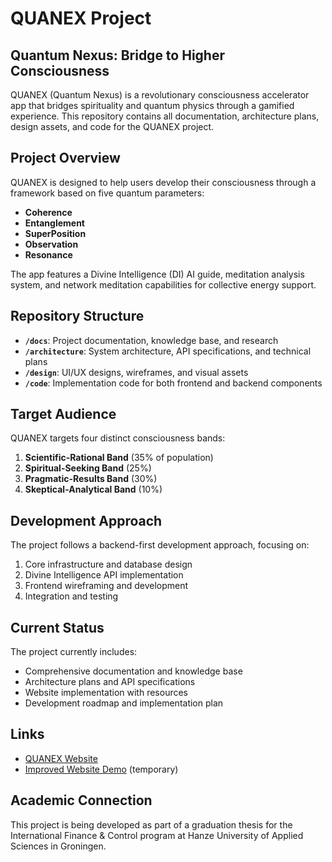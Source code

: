 # QUANEX Project

## Quantum Nexus: Bridge to Higher Consciousness

QUANEX (Quantum Nexus) is a revolutionary consciousness accelerator app that bridges spirituality and quantum physics through a gamified experience. This repository contains all documentation, architecture plans, design assets, and code for the QUANEX project.

## Project Overview

QUANEX is designed to help users develop their consciousness through a framework based on five quantum parameters:
- **Coherence**
- **Entanglement**
- **SuperPosition**
- **Observation**
- **Resonance**

The app features a Divine Intelligence (DI) AI guide, meditation analysis system, and network meditation capabilities for collective energy support.

## Repository Structure

- **`/docs`**: Project documentation, knowledge base, and research
- **`/architecture`**: System architecture, API specifications, and technical plans
- **`/design`**: UI/UX designs, wireframes, and visual assets
- **`/code`**: Implementation code for both frontend and backend components

## Target Audience

QUANEX targets four distinct consciousness bands:
1. **Scientific-Rational Band** (35% of population)
2. **Spiritual-Seeking Band** (25%)
3. **Pragmatic-Results Band** (30%)
4. **Skeptical-Analytical Band** (10%)

## Development Approach

The project follows a backend-first development approach, focusing on:
1. Core infrastructure and database design
2. Divine Intelligence API implementation
3. Frontend wireframing and development
4. Integration and testing

## Current Status

The project currently includes:
- Comprehensive documentation and knowledge base
- Architecture plans and API specifications
- Website implementation with resources
- Development roadmap and implementation plan

## Links

- [QUANEX Website](https://lunwtdci.manus.space/)
- [Improved Website Demo](https://github.com/DaiyamondoSei/QUAXWeb) (temporary)

## Academic Connection

This project is being developed as part of a graduation thesis for the International Finance & Control program at Hanze University of Applied Sciences in Groningen.
